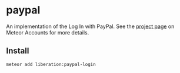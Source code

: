 # paypal

An implementation of the Log In with PayPal. See the [project page](https://www.meteor.com/accounts) on Meteor Accounts for more details.

Install
-----------
```
meteor add liberation:paypal-login
```
